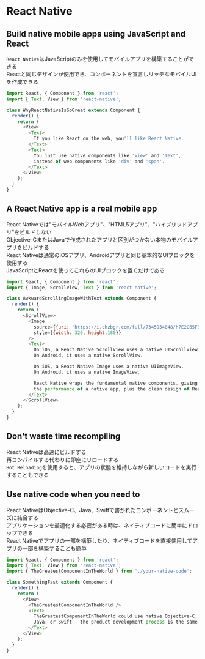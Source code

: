 # React Native

## Build native mobile apps using JavaScript and React

`React Native`はJavaScriptのみを使用してモバイルアプリを構築することができる  
Reactと同じデザインが使用でき、コンポーネントを宣言しリッチなモバイルUIを作成できる

```javascript
import React, { Component } from 'react';
import { Text, View } from 'react-native';

class WhyReactNativeIsSoGreat extends Component {
  render() {
    return (
      <View>
        <Text>
          If you like React on the web, you'll like React Native.
        </Text>
        <Text>
          You just use native components like 'View' and 'Text',
          instead of web components like 'div' and 'span'.
        </Text>
      </View>
    );
  }
}
```

## A React Native app is a real mobile app

React Nativeでは"モバイルWebアプリ"、"HTML5アプリ"、"ハイブリッドアプリ"をビルドしない  
Objective-CまたはJavaで作成されたアプリと区別がつかない本物のモバイルアプリをビルドする  
React Nativeは通常のiOSアプリ、Androidアプリと同じ基本的なUIブロックを使用する  
JavaScriptとReactを使ってこれらのUIブロックを置くだけである

```javascript
import React, { Component } from 'react';
import { Image, ScrollView, Text } from 'react-native';

class AwkwardScrollingImageWithText extends Component {
  render() {
    return (
      <ScrollView>
        <Image
          source={{uri: 'https://i.chzbgr.com/full/7345954048/h7E2C65F9/'}}
          style={{width: 320, height:180}}
        />
        <Text>
          On iOS, a React Native ScrollView uses a native UIScrollView.
          On Android, it uses a native ScrollView.

          On iOS, a React Native Image uses a native UIImageView.
          On Android, it uses a native ImageView.

          React Native wraps the fundamental native components, giving you
          the performance of a native app, plus the clean design of React.
        </Text>
      </ScrollView>
    );
  }
}
```

## Don't waste time recompiling

React Nativeは高速にビルドする  
再コンパイルする代わりに即座にリロードする  
`Hot Reloading`を使用すると、アプリの状態を維持しながら新しいコードを実行することもできる

## Use native code when you need to

React NativeはObjective-C、Java、Swiftで書かれたコンポーネントとスムーズに結合する  
アプリケーションを最適化する必要がある時は、ネイティブコードに簡単にドロップできる  
React Nativeでアプリの一部を構築したり、ネイティブコードを直接使用してアプリの一部を構築することも簡単

```javascript
import React, { Component } from 'react';
import { Text, View } from 'react-native';
import { TheGreatestComponentInTheWorld } from './your-native-code';

class SomethingFast extends Component {
  render() {
    return (
      <View>
        <TheGreatestComponentInTheWorld />
        <Text>
          TheGreatestComponentInTheWorld could use native Objective-C,
          Java, or Swift - the product development process is the same.
        </Text>
      </View>
    );
  }
}
```
